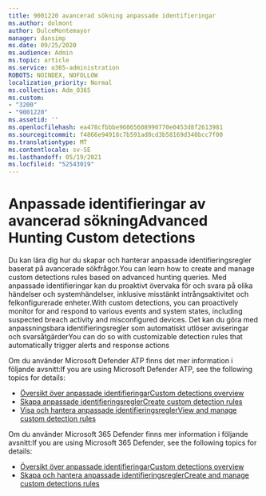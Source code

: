 ```yaml
---
title: 9001220 avancerad sökning anpassade identifieringar
ms.author: dolmont
author: DulceMontemayor
manager: dansimp
ms.date: 09/25/2020
ms.audience: Admin
ms.topic: article
ms.service: o365-administration
ROBOTS: NOINDEX, NOFOLLOW
localization_priority: Normal
ms.collection: Adm_O365
ms.custom:
- "3200"
- "9001220"
ms.assetid: ''
ms.openlocfilehash: ea478cfbbbe96065608990770e0453d8f2613981
ms.sourcegitcommit: f4866e94918c7b591ad0cd3b58169d340bcc7f00
ms.translationtype: MT
ms.contentlocale: sv-SE
ms.lasthandoff: 05/19/2021
ms.locfileid: "52543019"
---
```

# <a name="advanced-hunting-custom-detections"></a><span data-ttu-id="e70cb-102">Anpassade identifieringar av avancerad sökning</span><span class="sxs-lookup"><span data-stu-id="e70cb-102">Advanced Hunting Custom detections</span></span>

<span data-ttu-id="e70cb-103">Du kan lära dig hur du skapar och hanterar anpassade identifieringsregler baserat på avancerade sökfrågor.</span><span class="sxs-lookup"><span data-stu-id="e70cb-103">You can learn how to create and manage custom detections rules based on advanced hunting queries.</span></span> <span data-ttu-id="e70cb-104">Med anpassade identifieringar kan du proaktivt övervaka för och svara på olika händelser och systemhändelser, inklusive misstänkt intrångsaktivitet och felkonfigurerade enheter.</span><span class="sxs-lookup"><span data-stu-id="e70cb-104">With custom detections, you can proactively monitor for and respond to various events and system states, including suspected breach activity and misconfigured devices.</span></span> <span data-ttu-id="e70cb-105">Det kan du göra med anpassningsbara identifieringsregler som automatiskt utlöser aviseringar och svarsåtgärder</span><span class="sxs-lookup"><span data-stu-id="e70cb-105">You can do so with customizable detection rules that automatically trigger alerts and response actions</span></span>
  
<span data-ttu-id="e70cb-106">Om du använder Microsoft Defender ATP finns det mer information i följande avsnitt:</span><span class="sxs-lookup"><span data-stu-id="e70cb-106">If you are using Microsoft Defender ATP, see the following topics for details:</span></span> 
- [<span data-ttu-id="e70cb-107">Översikt över anpassade identifieringar</span><span class="sxs-lookup"><span data-stu-id="e70cb-107">Custom detections overview</span></span>](/windows/security/threat-protection/microsoft-defender-atp/overview-custom-detections)
- [<span data-ttu-id="e70cb-108">Skapa anpassade identifieringsregler</span><span class="sxs-lookup"><span data-stu-id="e70cb-108">Create custom detection rules</span></span>](/windows/security/threat-protection/microsoft-defender-atp/custom-detection-rules)
- [<span data-ttu-id="e70cb-109">Visa och hantera anpassade identifieringsregler</span><span class="sxs-lookup"><span data-stu-id="e70cb-109">View and manage custom detection rules</span></span>](/windows/security/threat-protection/microsoft-defender-atp/custom-detections-manage)

<span data-ttu-id="e70cb-110">Om du använder Microsoft 365 Defender finns mer information i följande avsnitt:</span><span class="sxs-lookup"><span data-stu-id="e70cb-110">If you are using Microsoft 365 Defender, see the following topics for details:</span></span> 
- [<span data-ttu-id="e70cb-111">Översikt över anpassade identifieringar</span><span class="sxs-lookup"><span data-stu-id="e70cb-111">Custom detections overview</span></span>](/microsoft-365/security/mtp/custom-detections-overview)
- [<span data-ttu-id="e70cb-112">Skapa och hantera anpassade identifieringsregler</span><span class="sxs-lookup"><span data-stu-id="e70cb-112">Create and manage custom detections rules</span></span>](/microsoft-365/security/mtp/custom-detection-rules)
